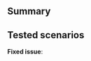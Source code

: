 <!-- 🎉 Thank you for submitting a pull request! 🎉  -->

## Summary
<!--
Describe the changes proposed in this pull request:
- What is the motivation for this change? 
- What existing problem does this pull request solve?
-->

## Tested scenarios
<!-- Description of tested scenarios -->

**Fixed issue**:  <!-- #-prefixed issue number -->
